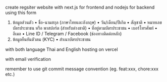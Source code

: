 create regsiter website with next.js for frontend and nodejs for backend using this form
1. ข้อมูลส่วนตัว
 • ชื่อ-นามสกุล (ภาษาไทยและอังกฤษ)
 • วัน/เดือน/ปีเกิด
 • สัญชาติ
 • หมายเลขบัตรประชาชน หรือ พาสปอร์ต (สำหรับต่างชาติ)
 • ที่อยู่ตามบัตรประชาชน
 • เบอร์โทรศัพท์
 • อีเมล
 • Line ID / Telegram / Facebook (ช่องทางติดต่อหลัก)
 2. ข้อมูลยืนยันตัวตน (KYC)
 • สำเนาบัตรประชาชน

 with both language Thai and English
 hosting on vercel

 with email verification

 remember to use git commit message convention (eg. feat:xxx, chore:xxx etc.)